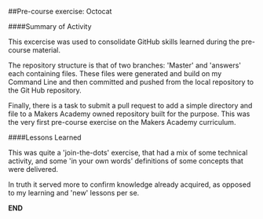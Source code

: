##Pre-course exercise: Octocat

####Summary of Activity 
    
This excercise was used to consolidate GitHub skills learned during the pre-course material.  
   
The repository structure is that of two branches: 'Master' and 'answers' each containing files. These files were generated and build on my Command Line and then committed and pushed from the local repository to the Git Hub repository.  

Finally, there is a task to submit a pull request to add a simple directory and file to a Makers Academy owned repository built for the purpose. This was the very first pre-course exercise on the Makers Academy curriculum.
    
####Lessons Learned     
   
This was quite a 'join-the-dots' exercise, that had a mix of some technical activity, and some 'in your own words' definitions of some concepts that were delivered. 
   
In truth it served more to confirm knowledge already acquired, as opposed to my learning and 'new' lessons per se. 
   
**END**


